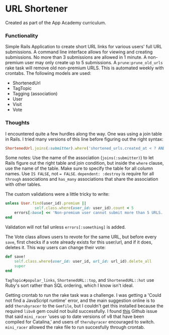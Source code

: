 # URL Shortener

Created as part of the App Academy curriculum.

### Functionality

Simple Rails Application to create short URL links for various users' full URL submissions. A command line interface allows for viewing and creating submissions. No more than 3 submissions are  allowed in 1 minute. A non-premium user may only create up to 5 submissions. A `prune:prune_old_urls` rake task will remove old non-premium URLS. This is automated weekly with crontabs. The following models are used:

- ShortenedUrl
- TagTopic
- Tagging (association)
- User
- Visit
- Vote

### Thoughts

I encountered quite a few hurdles along the way. One was using a join table in Rails. I tried many versions of this line before figuring out the right syntax:

```ruby
ShortenedUrl.joins(:submitter).where('shortened_urls.created_at < ? AND users.premium IS FALSE', 3.days.ago).destroy_all
```

Some notes: Use the name of the association (`joins(:submitter)`) to let Rails figure out the right table and join condition, but inside the `where` clause, use the name of the table. Make sure to specify the table for all column names. Use `IS FALSE`, not `= FALSE`. `dependent: :destroy` is require for all `through` associations and `has_many` associations that share the association with other tables.

The custom validations were a little tricky to write:

```ruby
unless User.find(user_id).premium ||
			 self.class.where(user_id: user_id).count < 5
	errors[:base] << 'Non-premium user cannot submit more than 5 URLS.'
end
```

Validation will not fail unless `errors[:something]` is added.

The Vote class allows users to revote for the same URL, but before every `save`, first checks if a vote already exists for this user/url, and if it does, deletes it. This way users can change their vote:

```ruby
def save!
	self.class.where(user_id: user_id, url_id: url_id).delete_all
	super
end
```

`TagTopic#popular_links`, `ShortenedURL::top`, and `ShortenedURL::hot` use Ruby's sort rather than SQL ordering, which I know isn't ideal.

Getting crontab to run the rake task was a challenge. I was getting a 'Could not find a JavaScript runtime' error, and the main suggestion online is to add `therubyracer` to the `Gemfile`, but I couldn't get this installed because the required `libv8` gem could not build successfully. I found [this](https://github.com/rubyjs/libv8/issues/282) Github issue that said `mini_racer` 'uses up to date versions of v8 that have been compiled for Catalina,' and users of `therubyracer` encouraged to switch. `mini_racer` allowed the rake file to run succesfully through crontab.
